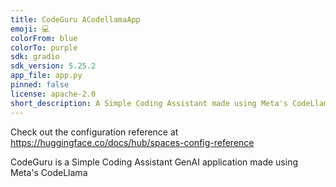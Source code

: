 ```yaml
---
title: CodeGuru ACodellamaApp
emoji: 💻
colorFrom: blue
colorTo: purple
sdk: gradio
sdk_version: 5.25.2
app_file: app.py
pinned: false
license: apache-2.0
short_description: A Simple Coding Assistant made using Meta's CodeLlama
---
```


Check out the configuration reference at https://huggingface.co/docs/hub/spaces-config-reference

CodeGuru is a Simple Coding Assistant GenAI application made using Meta's CodeLlama
